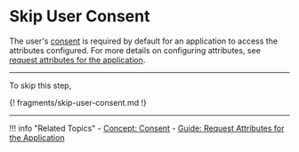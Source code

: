 # Skip User Consent

The user's [consent](TODO:insert-link-to-concept) is required by default for an application to access the attributes configured. For more details on configuring attributes, see [request attributes for the application](../request-app-claims/). 

----

To skip this step, 

{! fragments/skip-user-consent.md !}

-----

!!! info "Related Topics"
    - [Concept: Consent](TODO:insert-link-to-concept)
    - [Guide: Request Attributes for the Application](../request-app-claims/)